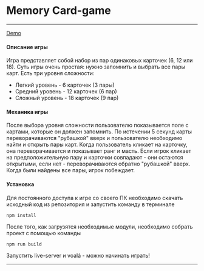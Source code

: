 # Memory Card-game

---

[Demo](https://ole-leo.github.io/memorize-cardgame/)

#### Описание игры

Игра представляет собой набор из пар одинаковых карточек (6, 12 или 18). Суть игры очень простая: нужно запомнить и выбрать все пары карт.
Есть три уровня сложности:

- Легкий уровень - 6 карточек (3 пары)
- Средний уровень - 12 карточек (6 пар)
- Сложный уровень - 18 карточек (9 пар)

#### Механика игры

После выбора уровня сложности пользователю показывается поле с картами, которые он должен запомнить.
По истечении 5 секунд карты переворачиваются "рубашкой" вверх и пользователю необходимо найти и открыть пары карт.
Когда пользователь кликает на карточку, она переворачивается и показывает ранг и масть. Если игрок кликает на предположительную пару и карточки совпадают - они остаются открытыми, если нет - переворачиваются обратно "рубашкой" вверх.
Когда были найдены все пары, игрок побеждает.

#### Установка

Для постоянного доступа к игре со своего ПК необходимо скачать исходный код из репозитория и запустить команду в терминале

```
npm install
```

После того, как загрузятся необходимые модули, необходимо собрать проект с помощью команды

```
npm run build
```

Запустить live-server и voalá - можно начинать играть!

---
